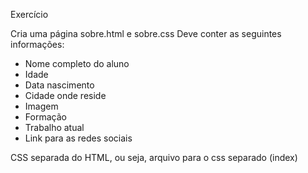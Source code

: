 Exercício

Cria uma página sobre.html e sobre.css
Deve conter as seguintes informações:

- Nome completo do aluno
- Idade
- Data nascimento
- Cidade onde reside
- Imagem
- Formação
- Trabalho atual
- Link para as redes sociais

CSS separada do HTML, ou seja, arquivo para o css separado (index)